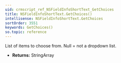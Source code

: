 ```yaml
---
uid: crmscript_ref_NSFieldInfoShortText_GetChoices
title: NSFieldInfoShortText.GetChoices()
intellisense: NSFieldInfoShortText.GetChoices
sortOrder: 3551
keywords: GetChoices()
so.topic: reference
---
```



List of items to choose from. Null = not a dropdown list.



* **Returns:** StringArray


